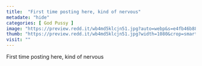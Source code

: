 ```yaml
---
title:  "First time posting here, kind of nervous"
metadate: "hide"
categories: [ God Pussy ]
image: "https://preview.redd.it/wb4md5klcjn51.jpg?auto=webp&s=e4fb46b880ede1eae6286e554c8d53e45f0575cf"
thumb: "https://preview.redd.it/wb4md5klcjn51.jpg?width=1080&crop=smart&auto=webp&s=16d827d1b1653b453b32038c06b479785f95070c"
visit: ""
---
```

First time posting here, kind of nervous
